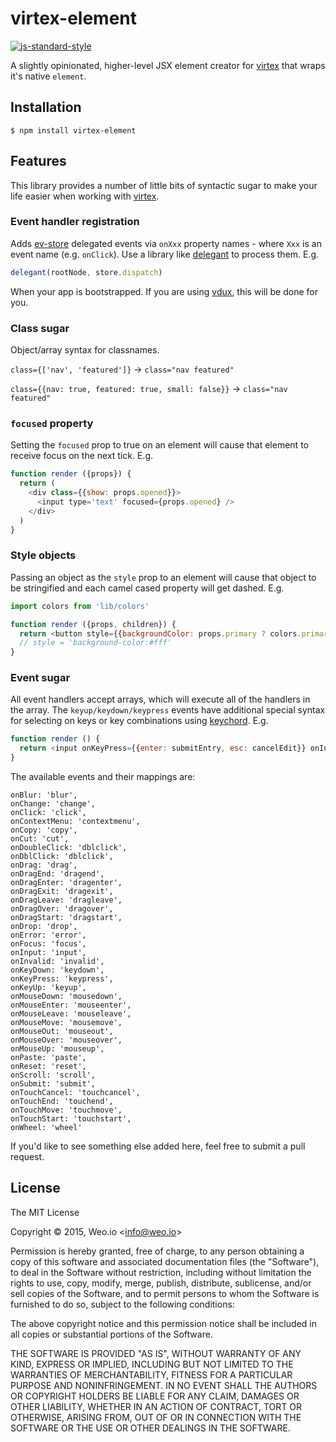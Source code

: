 
# virtex-element

[![js-standard-style](https://img.shields.io/badge/code%20style-standard-brightgreen.svg?style=flat)](https://github.com/feross/standard)

A slightly opinionated, higher-level JSX element creator for [virtex](https://github.com/ashaffer/virtex) that wraps it's native `element`.

## Installation

    $ npm install virtex-element

## Features

This library provides a number of little bits of syntactic sugar to make your life easier when working with [virtex](https://github.com/ashaffer/virtex).

### Event handler registration

Adds [ev-store](https://github.com/Raynos/ev-store) delegated events via `onXxx` property names - where `Xxx` is an event name (e.g. `onClick`).  Use a library like [delegant](https://github.com/ashaffer/delegant) to process them. E.g.

```javascript
delegant(rootNode, store.dispatch)
```

When your app is bootstrapped. If you are using [vdux](https://github.com/ashaffer/vdux), this will be done for you.

### Class sugar

Object/array syntax for classnames.

`class={['nav', 'featured']}` -> `class="nav featured"`

`class={{nav: true, featured: true, small: false}}` -> `class="nav featured"`

### `focused` property

Setting the `focused` prop to true on an element will cause that element to receive focus on the next tick. E.g.

```javascript
function render ({props}) {
  return (
    <div class={{show: props.opened}}>
      <input type='text' focused={props.opened} />
    </div>
  )
}
```

### Style objects

Passing an object as the `style` prop to an element will cause that object to be stringified and each camel cased property will get dashed. E.g.

```javascript
import colors from 'lib/colors'

function render ({props, children}) {
  return <button style={{backgroundColor: props.primary ? colors.primary : colors.accent}}>{children}</button>
  // style = 'background-color:#fff'
}
```

### Event sugar

All event handlers accept arrays, which will execute all of the handlers in the array. The `keyup/keydown/keypress` events have additional special syntax for selecting on keys or key combinations using [keychord](https://github.com/micro-js/keychord). E.g.

```javascript
function render () {
  return <input onKeyPress={{enter: submitEntry, esc: cancelEdit}} onInput={setText} />
}
```

The available events and their mappings are:

```
onBlur: 'blur',
onChange: 'change',
onClick: 'click',
onContextMenu: 'contextmenu',
onCopy: 'copy',
onCut: 'cut',
onDoubleClick: 'dblclick',
onDblClick: 'dblclick',
onDrag: 'drag',
onDragEnd: 'dragend',
onDragEnter: 'dragenter',
onDragExit: 'dragexit',
onDragLeave: 'dragleave',
onDragOver: 'dragover',
onDragStart: 'dragstart',
onDrop: 'drop',
onError: 'error',
onFocus: 'focus',
onInput: 'input',
onInvalid: 'invalid',
onKeyDown: 'keydown',
onKeyPress: 'keypress',
onKeyUp: 'keyup',
onMouseDown: 'mousedown',
onMouseEnter: 'mouseenter',
onMouseLeave: 'mouseleave',
onMouseMove: 'mousemove',
onMouseOut: 'mouseout',
onMouseOver: 'mouseover',
onMouseUp: 'mouseup',
onPaste: 'paste',
onReset: 'reset',
onScroll: 'scroll',
onSubmit: 'submit',
onTouchCancel: 'touchcancel',
onTouchEnd: 'touchend',
onTouchMove: 'touchmove',
onTouchStart: 'touchstart',
onWheel: 'wheel'
```

If you'd like to see something else added here, feel free to submit a pull request.



## License

The MIT License

Copyright &copy; 2015, Weo.io &lt;info@weo.io&gt;

Permission is hereby granted, free of charge, to any person obtaining a copy of this software and associated documentation files (the "Software"), to deal in the Software without restriction, including without limitation the rights to use, copy, modify, merge, publish, distribute, sublicense, and/or sell copies of the Software, and to permit persons to whom the Software is furnished to do so, subject to the following conditions:

The above copyright notice and this permission notice shall be included in all copies or substantial portions of the Software.

THE SOFTWARE IS PROVIDED "AS IS", WITHOUT WARRANTY OF ANY KIND, EXPRESS OR IMPLIED, INCLUDING BUT NOT LIMITED TO THE WARRANTIES OF MERCHANTABILITY, FITNESS FOR A PARTICULAR PURPOSE AND NONINFRINGEMENT. IN NO EVENT SHALL THE AUTHORS OR COPYRIGHT HOLDERS BE LIABLE FOR ANY CLAIM, DAMAGES OR OTHER LIABILITY, WHETHER IN AN ACTION OF CONTRACT, TORT OR OTHERWISE, ARISING FROM, OUT OF OR IN CONNECTION WITH THE SOFTWARE OR THE USE OR OTHER DEALINGS IN THE SOFTWARE.
